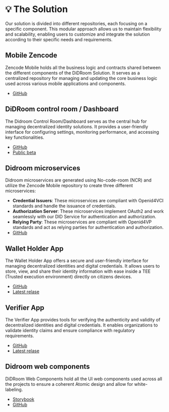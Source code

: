 # 💡 The Solution
Our solution is divided into different repositories, each focusing on a specific component. This modular approach allows us to maintain flexibility and scalability, enabling users to customize and integrate the solution according to their specific needs and requirements.

## Mobile Zencode
   Zencode Mobile holds all the business logic and contracts shared between the different components of the DiDRoom Solution. It serves as a centralized repository for managing and updating the core business logic used across various mobile applications and components.
   - [GitHub](https://github.com/forkbombeu/mobile_zencode)

## DiDRoom control room / Dashboard
   The Didroom Control Room/Dashboard serves as the central hub for managing decentralized identity solutions. It provides a user-friendly interface for configuring settings, monitoring performance, and accessing key functionalities.
   - [GitHub](https://github.com/forkbombeu/signroom)
   - [Public beta](https://beta.signroom.io)

## Didroom microservices
   Didroom microservices are generated using No-code-room (NCR) and utilize the Zencode Mobile repository to create three different microservices:
   - **Credential Issuers**: These microservices are compliant with Openid4VCI standards and handle the issuance of credentials.
   - **Authorization Server**: These microservices implement OAuth2 and work seamlessly with our DID Service for authentication and authorization.
   - **Relying Party**: These microservices are compliant with Openid4VP standards and act as relying parties for authentication and authorization.
   - [GitHub](https://github.com/forkbombeu/didroom_microservices)


## Wallet Holder App
   The Wallet Holder App offers a secure and user-friendly interface for managing decentralized identities and digital credentials. It allows users to store, view, and share their identity information with ease inside a TEE (Trusted execution environment) directly on citizens devices.
   - [GitHub](https://github.com/forkbombeu/wallet)
   - [Latest relase](https://github.com/ForkbombEu/wallet/releases/latest/download/wallet.apk)

## Verifier App
   The Verifier App provides tools for verifying the authenticity and validity of decentralized identities and digital credentials. It enables organizations to validate identity claims and ensure compliance with regulatory requirements.
   - [GitHub](https://github.com/forkbombeu/verifier)
   - [Latest relase](https://github.com/ForkbombEu/verifier/releases/latest/download/wallet.apk)

## Didroom web components
   DiDRoom Web Components hold all the UI web components used across all the projects to ensure a coherent Atomic design and allow for white-labeling.
   - [Storybook](https://forkbombeu.github.io/didroom-components)
   - [GitHub](https://github.com/forkbombeu/didroom-components)